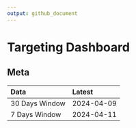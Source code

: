 ```yaml
---
output: github_document
---
```


# Targeting Dashboard



## Meta


|Data           |Latest     |
|:--------------|:----------|
|30 Days Window |2024-04-09 |
|7 Days Window  |2024-04-11 |

